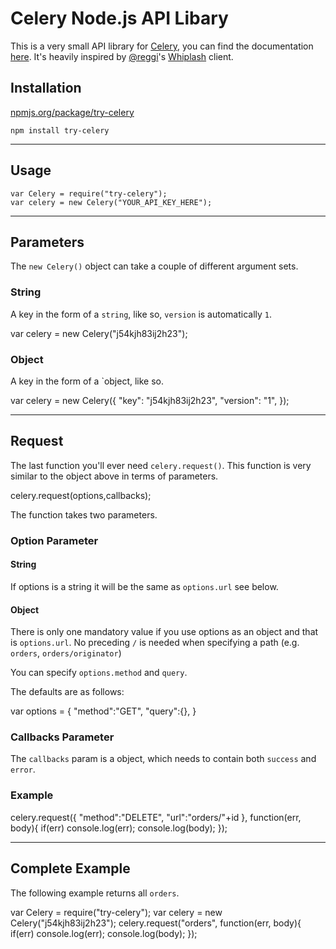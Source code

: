 # Celery Node.js API Libary

This is a very small API library for [Celery](www.trycelery.com), you can find the documentation [here](https://www.trycelery.com/developer). It's heavily inspired by [@reggi](https://github.com/reggi)'s [Whiplash](https://github.com/reggi/whiplash) client.

## Installation

[npmjs.org/package/try-celery](https://npmjs.org/package/try-celery)

    npm install try-celery

---

## Usage
    
    var Celery = require("try-celery");
    var celery = new Celery("YOUR_API_KEY_HERE");

---

## Parameters

The `new Celery()` object can take a couple of different argument sets.

### String

A key in the form of a `string`, like so, `version` is automatically `1`.
  
  var celery = new Celery("j54kjh83ij2h23");

### Object
  
A key in the form of a `object, like so.

  var celery = new Celery({
    "key": "j54kjh83ij2h23",
    "version": "1",
  });

--- 

## Request

The last function you'll ever need `celery.request()`. This function is very similar to the object above in terms of parameters.

  
  celery.request(options,callbacks);
  
The function takes two parameters.

### Option Parameter

#### String

If options is a string it will be the same as `options.url` see below.

#### Object

There is only one mandatory value if you use options as an object and that is `options.url`. No preceding `/` is needed when specifying a path (e.g. `orders`, `orders/originator`)
  
You can specify `options.method` and `query`.

The defaults are as follows:

  var options = {
    "method":"GET",
    "query":{},
  }

### Callbacks Parameter

The `callbacks` param is a object, which needs to contain both `success` and `error`.

### Example

  celery.request({
    "method":"DELETE",
    "url":"orders/"+id
  }, function(err, body){
    if(err) console.log(err);
    console.log(body);
  });

---

## Complete Example

The following example returns all `orders`.


  var Celery = require("try-celery");
  var celery = new Celery("j54kjh83ij2h23");
  celery.request("orders", function(err, body){
    if(err) console.log(err);
    console.log(body);
  });
